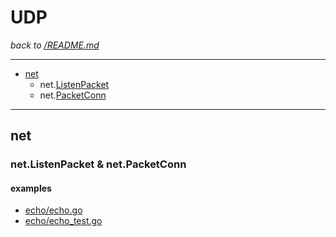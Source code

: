 # UDP

_back to [/README.md](/README.md)_

---

- [net](https://pkg.go.dev/net)
  - net.[ListenPacket](https://pkg.go.dev/net#ListenPacket)
  - net.[PacketConn](https://pkg.go.dev/net#PacketConn)

---

## net

### net.ListenPacket & net.PacketConn

#### examples

- [echo/echo.go](echo/echo.go)
- [echo/echo_test.go](echo/echo_test.go)
